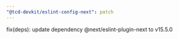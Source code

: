 ```yaml
---
"@tcd-devkit/eslint-config-next": patch
---
```


fix(deps): update dependency @next/eslint-plugin-next to v15.5.0

